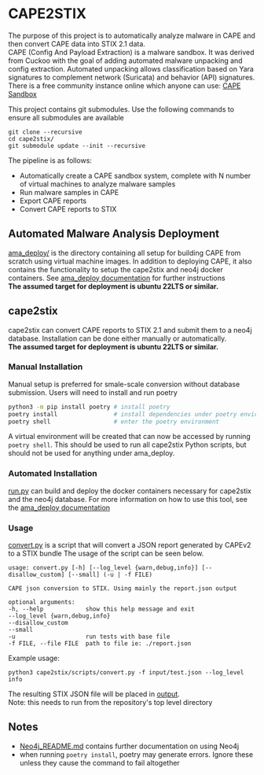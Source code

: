 # CAPE2STIX
The purpose of this project is to automatically analyze malware in CAPE and then convert CAPE data into STIX 2.1 data. <br>CAPE (Config And Payload Extraction) is a malware sandbox. It was derived from Cuckoo with the goal of adding automated malware unpacking and config extraction. Automated unpacking allows classification based on Yara signatures to complement network (Suricata) and behavior (API) signatures.
There is a free community instance online which anyone can use: [CAPE Sandbox](https://capesandbox.com)

This project contains git submodules. Use the following commands to ensure all submodules are available

    git clone --recursive
    cd cape2stix/
    git submodule update --init --recursive


The pipeline is as follows:
- Automatically create a CAPE sandbox system, complete with N number of virtual machines to analyze malware samples
- Run malware samples in CAPE
- Export CAPE reports
- Convert CAPE reports to STIX



## Automated Malware Analysis Deployment
[ama_deploy/](ama_deploy/) is the directory containing all setup for building CAPE from scratch using virtual machine images. In addition to deploying CAPE, it also contains the functionality to setup the cape2stix and neo4j docker containers. See [ama_deploy documentation](ama_deploy/README.md#L35) for further instructions <br>**The assumed target for deployment is ubuntu 22LTS or similar.**


## cape2stix
cape2stix can convert CAPE reports to STIX 2.1 and submit them to a neo4j database. Installation can be done either manually or automatically. <br>**The assumed target for deployment is ubuntu 22LTS or similar.**

### Manual Installation
Manual setup is preferred for smale-scale conversion without database submission. Users will need to install and run poetry
```bash
python3 -m pip install poetry # install poetry
poetry install                # install dependencies under poetry environment
poetry shell                  # enter the poetry environment
```
A virtual environment will be created that can now be accessed by running `poetry shell`. This should be used to run all cape2stix Python scripts, but should not be used for anything under ama_deploy.

### Automated Installation
[run.py](ama_deploy/run.py) can build and deploy the docker containers necessary for cape2stix and the neo4j database. For more information on how to use this tool, see the [ama_deploy documentation](ama_deploy/README.md#L35)

### Usage
[convert.py](cape2stix/scripts/convert.py) is a script that will convert a JSON report generated by CAPEv2 to a STIX bundle
 The usage of the script can be seen below.

    usage: convert.py [-h] [--log_level {warn,debug,info}] [--disallow_custom] [--small] (-u | -f FILE)

    CAPE json conversion to STIX. Using mainly the report.json output

    optional arguments:
    -h, --help            show this help message and exit
    --log_level {warn,debug,info}
    --disallow_custom
    --small
    -u                    run tests with base file
    -f FILE, --file FILE  path to file ie: ./report.json

Example usage:

    python3 cape2stix/scripts/convert.py -f input/test.json --log_level info

The resulting STIX JSON file will be placed in [output](output/).<br>Note: this needs to run from the repository's top level directory

## Notes

- [Neo4j_README.md](cape2stix/todb/neo4j_readme/Neo4j_README.md) contains further documentation on using Neo4j
- when running `poetry install`, poetry may generate errors. Ignore these unless they cause the command to fail altogether